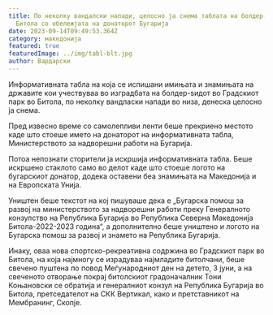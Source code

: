 ```yaml
---
title: По неколку вандалски напади, целосно ја снема таблата на болдер-ѕидот во
  Битола со обележјата на донаторот Бугарија
date: 2023-09-14T09:49:53.364Z
category: македонија
featured: true
featuredImage: ../img/tabl-blt.jpg
author: Вардарски
---
```

<!--StartFragment-->

Информативната табла на која се испишани имињата и знамињата на државите кои учествуваа во изградбата на болдер-ѕидот во Градскиот парк во Битола, по неколку вандласки напади во низа, денеска целосно ја снема.

Пред извесно време со самолепливи ленти беше прекриено местото каде што стоеше името на донаторот на информативната табла, Министерството за надворешни работи на Бугарија.

Потоа непознати сторители ја искршија информативната табла. Беше искршено стаклото само во делот каде што стоеше логото на бугарскиот донатор, додека оставени беа знамињата на Македонија и на Европската Унија.

Уништен беше текстот на кој пишуваше дека е „Бугарска помош за развој на министерството за надворешни работи преку Генералното конзулство на Република Бугарија во Република Северна Македонија Битола-2022-2023 година“, а дополнително беше уништено и логото на Бугарска помош за развој и знамето на Република Бугарија.

Инаку, оваа нова спортско-рекреативна содржина во Градскиот парк во Битола, на која најмногу се израдуваа најмладите битолчани, беше свечено пуштена по повод Меѓународниот ден на детето, 3 јуни, а на свеченото отворање покрај битолскиот градоначалник Тони Коњановски се обратија и генералниот конзул на Република Бугарија во Битола, претседателот на СКК Вертикал, како и претставникот на Мембранинг, Скопје.

<!--EndFragment-->